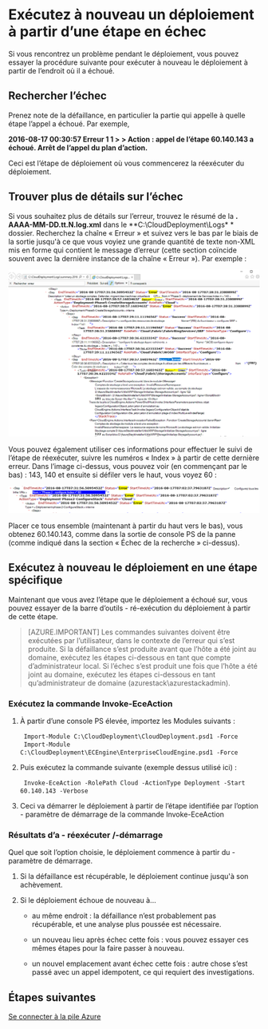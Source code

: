 <properties
    pageTitle="Exécutez à nouveau un déploiement à partir d’une étape en échec | Microsoft Azure"
    description="Si vous rencontrez un problème pendant le déploiement, vous pouvez essayer la procédure suivante pour exécuter à nouveau le déploiement à partir de l’endroit où il a échoué."
    services="azure-stack"
    documentationCenter=""
    authors="ErikjeMS"
    manager="byronr"
    editor=""/>

<tags
    ms.service="azure-stack"
    ms.workload="na"
    ms.tgt_pltfrm="na"
    ms.devlang="na"
    ms.topic="get-started-article"
    ms.date="09/26/2016"
    ms.author="erikje"/>
    
# <a name="rerun-a-deployment-from-a-failed-step"></a>Exécutez à nouveau un déploiement à partir d’une étape en échec
  
Si vous rencontrez un problème pendant le déploiement, vous pouvez essayer la procédure suivante pour exécuter à nouveau le déploiement à partir de l’endroit où il a échoué.

## <a name="find-the-failure"></a>Rechercher l’échec

Prenez note de la défaillance, en particulier la partie qui appelle à quelle étape l’appel a échoué. Par exemple,

**2016-08-17 00:30:57 Erreur 1 1 > > Action : appel de l’étape 60.140.143 a échoué. Arrêt de l’appel du plan d’action.**

Ceci est l’étape de déploiement où vous commencerez la réexécuter du déploiement.

## <a name="find-more-detail-on-the-failure"></a>Trouver plus de détails sur l’échec

Si vous souhaitez plus de détails sur l’erreur, trouvez le résumé de la **. AAAA-MM-DD.tt.N.log.xml** dans le **C:\CloudDeployment\Logs\* * dossier.
Recherchez la chaîne « Erreur » et suivez vers le bas par le biais de la sortie jusqu'à ce que vous voyiez une grande quantité de texte non-XML mis en forme qui contient le message d’erreur (cette section coïncide souvent avec la dernière instance de la chaîne « Erreur »). Par exemple :

![Exemple d’erreur](media/azure-stack-rerun-deploy/image01.png)

Vous pouvez également utiliser ces informations pour effectuer le suivi de l’étape de réexécuter, suivre les numéros « Index » à partir de cette dernière erreur. Dans l’image ci-dessus, vous pouvez voir (en commençant par le bas) : 143, 140 et ensuite si défiler vers le haut, vous voyez 60 :

![Exemple d’erreur](media/azure-stack-rerun-deploy/image02.png)

Placer ce tous ensemble (maintenant à partir du haut vers le bas), vous obtenez 60.140.143, comme dans la sortie de console PS de la panne (comme indiqué dans la section « Échec de la recherche » ci-dessus).

## <a name="rerun-the-deployment-at-a-specific-step"></a>Exécutez à nouveau le déploiement en une étape spécifique

Maintenant que vous avez l’étape que le déploiement a échoué sur, vous pouvez essayer de la barre d’outils - ré-exécution du déploiement à partir de cette étape.

> [AZURE.IMPORTANT] Les commandes suivantes doivent être exécutées par l’utilisateur, dans le contexte de l’erreur qui s’est produite. Si la défaillance s’est produite avant que l’hôte a été joint au domaine, exécutez les étapes ci-dessous en tant que compte d’administrateur local. Si l’échec s’est produit une fois que l’hôte a été joint au domaine, exécutez les étapes ci-dessous en tant qu’administrateur de domaine (azurestack\azurestackadmin).

### <a name="execute-the-invoke-eceaction-command"></a>Exécutez la commande Invoke-EceAction

1. À partir d’une console PS élevée, importez les Modules suivants :

        Import-Module C:\CloudDeployment\CloudDeployment.psd1 -Force
        Import-Module C:\CloudDeployment\ECEngine\EnterpriseCloudEngine.psd1 -Force 

2. Puis exécutez la commande suivante (exemple dessus utilisé ici) :

        Invoke-EceAction -RolePath Cloud -ActionType Deployment -Start 60.140.143 -Verbose

3.  Ceci va démarrer le déploiement à partir de l’étape identifiée par l’option - paramètre de démarrage de la commande Invoke-EceAction

### <a name="results-of-a--rerun-start"></a>Résultats d’a - réexécuter /-démarrage

Quel que soit l’option choisie, le déploiement commence à partir du - paramètre de démarrage.

1.  Si la défaillance est récupérable, le déploiement continue jusqu'à son achèvement.

2.  Si le déploiement échoue de nouveau à...
    
    - au même endroit : la défaillance n’est probablement pas récupérable, et une analyse plus poussée est nécessaire.

    - un nouveau lieu après échec cette fois : vous pouvez essayer ces mêmes étapes pour la faire passer à nouveau.

    - un nouvel emplacement avant échec cette fois : autre chose s’est passé avec un appel idempotent, ce qui requiert des investigations.

## <a name="next-steps"></a>Étapes suivantes

[Se connecter à la pile Azure](azure-stack-connect-azure-stack.md)







